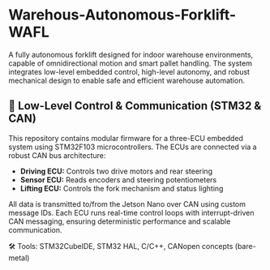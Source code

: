 # Warehous-Autonomous-Forklift-WAFL
A fully autonomous forklift designed for indoor warehouse environments, capable of omnidirectional motion and smart pallet handling. The system integrates low-level embedded control, high-level autonomy, and robust mechanical design to enable safe and efficient warehouse automation.

## 🧠 Low-Level Control & Communication (STM32 & CAN)

This repository contains modular firmware for a three-ECU embedded system using STM32F103 microcontrollers. The ECUs are connected via a robust CAN bus architecture:

- **Driving ECU:** Controls two drive motors and rear steering
- **Sensor ECU:** Reads encoders and steering potentiometers
- **Lifting ECU:** Controls the fork mechanism and status lighting

All data is transmitted to/from the Jetson Nano over CAN using custom message IDs. Each ECU runs real-time control loops with interrupt-driven CAN messaging, ensuring deterministic performance and scalable communication.

🛠️ Tools: STM32CubeIDE, STM32 HAL, C/C++, CANopen concepts (bare-metal)
